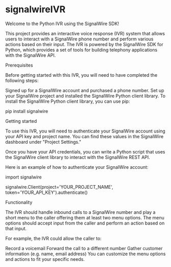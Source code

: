 # signalwireIVR
Welcome to the Python IVR using the SignalWire SDK!

This project provides an interactive voice response (IVR) system that allows users to interact with a SignalWire phone number and perform various actions based on their input. The IVR is powered by the SignalWire SDK for Python, which provides a set of tools for building telephony applications with the SignalWire API.



Prerequisites

Before getting started with this IVR, you will need to have completed the following steps:

Signed up for a SignalWire account and purchased a phone number.
Set up your SignalWire project and installed the SignalWire Python client library.
To install the SignalWire Python client library, you can use pip:

pip install signalwire





Getting started

To use this IVR, you will need to authenticate your SignalWire account using your API key and project name. You can find these values in the SignalWire dashboard under "Project Settings."

Once you have your API credentials, you can write a Python script that uses the SignalWire client library to interact with the SignalWire REST API.

Here is an example of how to authenticate your SignalWire account:

import signalwire

signalwire.Client(project='YOUR_PROJECT_NAME', token='YOUR_API_KEY').authenticate()





Functionality

The IVR should handle inbound calls to a SignalWire number and play a short menu to the caller offering them at least two menu options. The menu options should accept input from the caller and perform an action based on that input.

For example, the IVR could allow the caller to:

Record a voicemail
Forward the call to a different number
Gather customer information (e.g. name, email address)
You can customize the menu options and actions to fit your specific needs.




